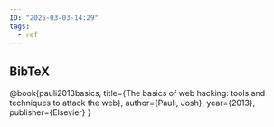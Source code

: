 ```yaml
---
ID: "2025-03-03-14:29"
tags:
  - ref
---
```

## BibTeX

@book{pauli2013basics,
  title={The basics of web hacking: tools and techniques to attack the web},
  author={Pauli, Josh},
  year={2013},
  publisher={Elsevier}
}